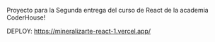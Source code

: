 Proyecto para la Segunda entrega del curso de React de la academia CoderHouse!


DEPLOY: https://mineralizarte-react-1.vercel.app/
